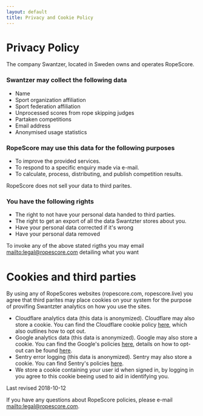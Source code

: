 ```yaml
---
layout: default
title: Privacy and Cookie Policy
---
```


# Privacy Policy

The company Swantzer, located in Sweden owns and operates RopeScore.

### Swantzer may collect the following data

- Name
- Sport organization affiliation
- Sport federation affiliation
- Unprocessed scores from rope skipping judges
- Partaken competitions
- Email address
- Anonymised usage statistics

### RopeScore may use this data for the following purposes

- To improve the provided services.
- To respond to a specific enquiry made via e-mail.
- To calculate, process, distributing, and publish competition results.

RopeScore does not sell your data to third parites.

### You have the following rights

- The right to not have your personal data handed to third parties.
- The right to get an export of all the data Swantzter stores about you.
- Have your personal data corrected if it's wrong
- Have your personal data removed

To invoke any of the above stated rigths you may email <mailto:legal@ropescore.com> detailing what you want

# Cookies and third parties

By using any of RopeScores websites (ropescore.com, ropescore.live) you agree that third parites may place cookies on your system for the purpose of provifing Swantzter analytics
on how you use the sites.

- Cloudflare analytics data (this data is anonymized). Cloudflare may also store a cookie. You can find the Cloudflare cookie policy [here](https://www.cloudflare.com/cookie-policy/), which also outlines how to opt out.
- Google analytics data (this data is anonymized). Google may also store a cookie. You can find the Google's policies [here](https://www.google.com/analytics/terms/gb.html), details on how to opt-out can be found [here](https://tools.google.com/dlpage/gaoptout).
- Sentry error logging (this data is anonymized). Sentry may also store a cookie. You can find Sentry's policies [here](https://sentry.io/privacy/).
- We store a cookie containing your user id when signed in, by logging in you agree to this cookie beeing used to aid in identifying you.

Last revised 2018-10-12

If you have any questions about RopeScore policies, please e-mail <mailto:legal@ropescore.com>.
